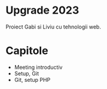 # Upgrade 2023

Proiect Gabi si Liviu cu tehnologii web.

# Capitole

* Meeting introductiv
* Setup, Git
* Git, setup PHP
